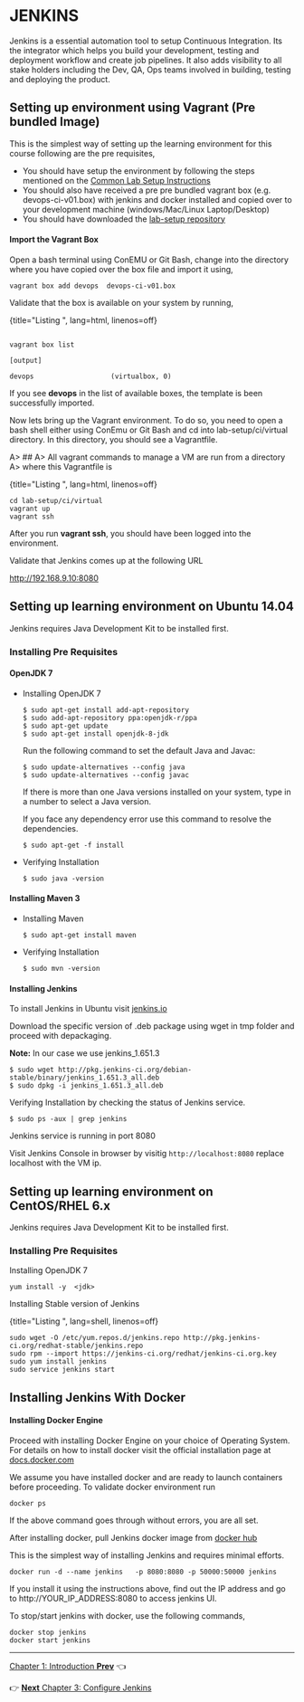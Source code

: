 # JENKINS

Jenkins is a essential automation tool to setup Continuous Integration. Its the integrator which helps you build your development,  testing and deployment  workflow and create job pipelines. It also adds visibility to all stake holders including the Dev, QA, Ops teams involved in building, testing and deploying the product.

## Setting up environment using  Vagrant (Pre bundled Image)

This is the simplest way of setting up the learning environment for this course following are the pre requisites,

  * You should have setup the environment by following the steps mentioned on the [Common Lab Setup Instructions](https://github.com/schoolofdevops/lab-setup/blob/master/common/common-lab-setup-instructions.md)  
  * You should also have received a pre pre bundled vagrant box (e.g. devops-ci-v01.box) with jenkins and docker installed and copied over to your development machine (windows/Mac/Linux Laptop/Desktop)  
  * You should have downloaded the [lab-setup repository]( https://github.com/schoolofdevops/lab-setup)  

#### Import the Vagrant Box

Open a bash terminal using ConEMU or Git Bash, change into the directory where you have copied over the box file and import it using,

``` vagrant box add devops  devops-ci-v01.box ```

Validate that the box is available on your system by running,

{title="Listing ", lang=html, linenos=off}
~~~~~~~

vagrant box list

[output]

devops                   (virtualbox, 0)

~~~~~~~

If you see **devops** in the list of available boxes, the template is been successfully imported.

Now lets bring up the Vagrant environment. To do so, you need to open a bash shell either using ConEmu or Git Bash and cd into lab-setup/ci/virtual directory. In this directory, you should see a Vagrantfile.

A> ##
A> All vagrant commands to manage a VM are run from a directory
A> where this Vagrantfile is


{title="Listing ", lang=html, linenos=off}
~~~~~~~
cd lab-setup/ci/virtual
vagrant up
vagrant ssh
~~~~~~~

After you run **vagrant ssh**, you should have been logged into the environment.

Validate that Jenkins comes up at the following URL

http://192.168.9.10:8080


## Setting up learning environment on Ubuntu 14.04

Jenkins requires Java Development Kit to be installed first.

### Installing Pre Requisites

#### OpenJDK 7

* Installing OpenJDK 7

  ```
  $ sudo apt-get install add-apt-repository
  $ sudo add-apt-repository ppa:openjdk-r/ppa
  $ sudo apt-get update
  $ sudo apt-get install openjdk-8-jdk
  ```

  Run the following command to set the default Java and Javac:

  ```
  $ sudo update-alternatives --config java
  $ sudo update-alternatives --config javac
  ```

  If there is more than one Java versions installed on your system, type in a number to select a Java version.

  If you face any dependency error use this command to resolve the dependencies.

  ```
  $ sudo apt-get -f install
  ```  
* Verifying Installation

  ```
  $ sudo java -version
  ```

#### Installing Maven 3

* Installing Maven

  ```
  $ sudo apt-get install maven
  ```

* Verifying Installation

  ```
  $ sudo mvn -version
  ```

#### Installing Jenkins

To install Jenkins in Ubuntu visit [jenkins.io](http://pkg.jenkins-ci.org/debian-stable/)

Download the specific version of .deb package using wget in tmp folder and proceed with depackaging.

**Note:** In our case we use jenkins_1.651.3

```
$ sudo wget http://pkg.jenkins-ci.org/debian-stable/binary/jenkins_1.651.3_all.deb
$ sudo dpkg -i jenkins_1.651.3_all.deb
```

Verifying Installation by checking the status of Jenkins service.

```
$ sudo ps -aux | grep jenkins
```

Jenkins service is running in port 8080

Visit Jenkins Console in browser by visitig `http://localhost:8080` replace localhost with the VM ip.

## Setting up learning environment on CentOS/RHEL 6.x

Jenkins requires Java Development Kit to be installed first.

### Installing Pre Requisites

Installing OpenJDK 7

```
yum install -y  <jdk>

```

Installing Stable version of Jenkins

{title="Listing ", lang=shell, linenos=off}
~~~~~~~
sudo wget -O /etc/yum.repos.d/jenkins.repo http://pkg.jenkins-ci.org/redhat-stable/jenkins.repo
sudo rpm --import https://jenkins-ci.org/redhat/jenkins-ci.org.key
sudo yum install jenkins
sudo service jenkins start
~~~~~~~

## Installing Jenkins With Docker

#### Installing Docker Engine

Proceed with installing Docker Engine on your choice of Operating System. For details on how to install docker visit the official installation page at  [docs.docker.com](https://docs.docker.com/engine/installation/)

We assume you have installed docker and are ready to launch containers before proceeding. To validate docker environment run  

``` docker ps ```

If the above command goes through without errors, you are all set.  


After installing docker, pull Jenkins docker image from [docker hub](https://hub.docker.com/_/jenkins/)

This is the simplest way of installing Jenkins and requires minimal efforts.

```
docker run -d --name jenkins   -p 8080:8080 -p 50000:50000 jenkins

```

If you install it using the instructions above, find out the IP address and go to http://YOUR_IP_ADDRESS:8080 to access jenkins UI.


To stop/start jenkins with docker, use the following commands,

```
docker stop jenkins
docker start jenkins
```

----
[Chapter 1: Introduction **Prev**](https://github.com/schoolofdevops/learn-jenkins/blob/master/manuscript/020_install_jenkins.md) :point_left:

:point_right: [**Next** Chapter 3: Configure Jenkins](https://github.com/schoolofdevops/learn-jenkins/blob/master/manuscript/030_configure_jenkins.md)
